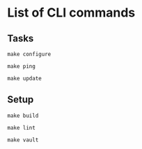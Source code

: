# List of CLI commands

## Tasks

`make configure`

`make ping`

`make update`

## Setup

`make build`

`make lint`

`make vault`
